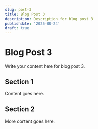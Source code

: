 ```yaml
---
slug: post-3
title: Blog Post 3
description: Description for blog post 3
publishdate: '2025-08-24'
draft: true
---
```

# Blog Post 3

Write your content here for blog post 3.

## Section 1

Content goes here.

## Section 2

More content goes here.
